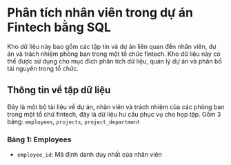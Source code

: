 # Phân tích nhân viên trong dự án Fintech bằng SQL
Kho dữ liệu này bao gồm các tập tin và dự án liên quan đến nhân viên, dự án và trách nhiệm phòng ban trong một tổ chức fintech. Kho dữ liệu này có thể được sử dụng cho mục đích phân tích dữ liệu, quản lý dự án và phân bổ tài nguyên trong tổ chức.
## Thông tin về tập dữ liệu
Đây là một bộ tài liệu về dự án, nhân viên và trách nhiệm của các phòng ban trong một tổ chứ fintech, đây là dữ liệu hư cấu phục vụ cho họp tập.
Gồm 3 bảng: `employees`, `projects`, `project_department`
### Bảng 1: Employees
- `employee_id`: Mã định danh duy nhất của nhân viên


